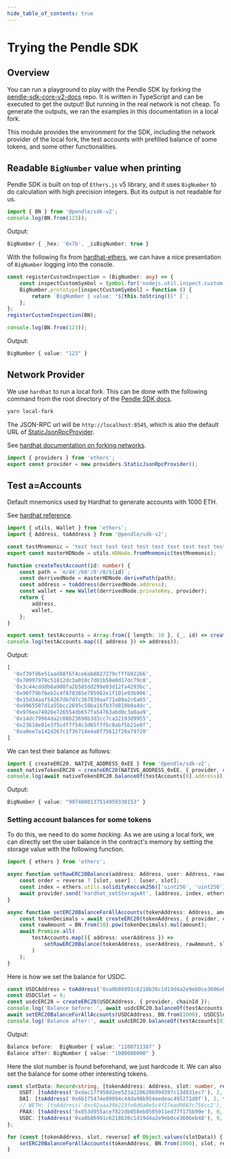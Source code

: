 ```yaml
---
hide_table_of_contents: true
---
```


# Trying the Pendle SDK

## Overview

You can run a playground to play with the Pendle SDK by forking the [pendle-sdk-core-v2-docs](https://github.com/pendle-finance/pendle-sdk-core-v2-docs) repo. It is written in TypeScript and can be executed to get the output! But running in the real network is not cheap. To generate the outputs, we ran the examples in this documentation in a local fork.

This module provides the environment for the SDK, including the network provider of the local fork, the test accounts with prefilled balance of some tokens, and some other functionalities.

## Readable `BigNumber` value when printing

Pendle SDK is built on top of `Ethers.js` v5 library, and it uses `BigNumber` to do calculation with high precision integers. But its output is not readable for us.

```ts
import { BN } from '@pendle/sdk-v2';
console.log(BN.from(123));
```

Output:

```ts
BigNumber { _hex: '0x7b', _isBigNumber: true }
```

With the following fix from [hardhat-ethers](https://github.com/NomicFoundation/hardhat/blob/main/packages/hardhat-ethers/src/internal/index.ts#L19-L25), we can have a nice presentation of `BigNumber` logging into the console.

```ts
const registerCustomInspection = (BigNumber: any) => {
    const inspectCustomSymbol = Symbol.for('nodejs.util.inspect.custom');
    BigNumber.prototype[inspectCustomSymbol] = function () {
        return `BigNumber { value: "${this.toString()}" }`;
    };
};
registerCustomInspection(BN);

console.log(BN.from(123));
```

Output:

```ts
BigNumber { value: "123" }
```

## Network Provider

We use `hardhat` to run a local fork. This can be done with the following command from the root directory of the [Pendle SDK docs](https://github.com/pendle-finance/pendle-sdk-core-v2-docs).

```sh
yarn local-fork
```

The JSON-RPC url will be `http://localhost:8545`, which is also the default URL of [StaticJsonRpcProvider](https://docs.ethers.org/v5/api/providers/jsonrpc-provider/#StaticJsonRpcProvider).

See [hardhat documentation on forking networks](https://hardhat.org/hardhat-network/docs/guides/forking-other-networks).

```ts
import { providers } from 'ethers';
export const provider = new providers.StaticJsonRpcProvider();
```

## Test a=Accounts

Default mnemonics used by Hardhat to generate accounts with 1000 ETH.

See [hardhat reference](https://hardhat.org/hardhat-network/docs/reference).

```ts
import { utils, Wallet } from 'ethers';
import { Address, toAddress } from '@pendle/sdk-v2';

const testMnemonic = 'test test test test test test test test test test test junk';
export const masterHDNode = utils.HDNode.fromMnemonic(testMnemonic);

function createTestAccount(id: number) {
    const path = `m/44'/60'/0'/0/${id}`;
    const derrivedNode = masterHDNode.derivePath(path);
    const address = toAddress(derrivedNode.address);
    const wallet = new Wallet(derrivedNode.privateKey, provider);
    return {
        address,
        wallet,
    };
}

export const testAccounts = Array.from({ length: 10 }, (_, id) => createTestAccount(id));
console.log(testAccounts.map(({ address }) => address));
```

Output:

```ts
[
  '0xf39fd6e51aad88f6f4ce6ab8827279cfffb92266',
  '0x70997970c51812dc3a010c7d01b50e0d17dc79c8',
  '0x3c44cdddb6a900fa2b585dd299e03d12fa4293bc',
  '0x90f79bf6eb2c4f870365e785982e1f101e93b906',
  '0x15d34aaf54267db7d7c367839aaf71a00a2c6a65',
  '0x9965507d1a55bcc2695c58ba16fb37d819b0a4dc',
  '0x976ea74026e726554db657fa54763abd0c3a0aa9',
  '0x14dc79964da2c08b23698b3d3cc7ca32193d9955',
  '0x23618e81e3f5cdf7f54c3d65f7fbc0abf5b21e8f',
  '0xa0ee7a142d267c1f36714e4a8f75612f20a79720'
]
```

We can test their balance as follows:

```ts
import { createERC20, NATIVE_ADDRESS_0xEE } from '@pendle/sdk-v2';
const nativeTokenERC20 = createERC20(NATIVE_ADDRESS_0xEE, { provider, chainId });
console.log(await nativeTokenERC20.balanceOf(testAccounts[0].address));
```

Output:

```ts
BigNumber { value: "9974800137514959330153" }
```

### Setting account balances for some tokens

To do this, we need to do some _hacking_. As we are using a local fork, we can directly set the user balance in the contract's memory by setting the storage value with the following function.

```ts
import { ethers } from 'ethers';

async function setRawERC20Balance(address: Address, user: Address, rawAmount: BN, slot: number, reverse = false) {
    const order = reverse ? [slot, user] : [user, slot];
    const index = ethers.utils.solidityKeccak256(['uint256', 'uint256'], order);
    await provider.send('hardhat_setStorageAt', [address, index, ethers.utils.hexZeroPad(rawAmount.toHexString(), 32)]);
}

async function setERC20BalanceForAllAccounts(tokenAddress: Address, amount: BN, slot: number, reverse = false) {
    const tokenDecimals = await createERC20(tokenAddress, { provider, chainId }).decimals();
    const rawAmount = BN.from(10).pow(tokenDecimals).mul(amount);
    await Promise.all(
        testAccounts.map(({ address: userAddress }) =>
            setRawERC20Balance(tokenAddress, userAddress, rawAmount, slot, reverse)
        )
    );
}
```

Here is how we set the balance for USDC.

```ts
const USDCAddress = toAddress('0xa0b86991c6218b36c1d19d4a2e9eb0ce3606eb48');
const USDCSlot = 9;
const usdcERC20 = createERC20(USDCAddress, { provider, chainId });
console.log('Balance before: ', await usdcERC20.balanceOf(testAccounts[0].address));
await setERC20BalanceForAllAccounts(USDCAddress, BN.from(1000), USDCSlot, false);
console.log('Balance after:', await usdcERC20.balanceOf(testAccounts[0].address));
```

Output:

```ts
Balance before:  BigNumber { value: "1100711387" }
Balance after: BigNumber { value: "1000000000" }
```

Here the slot number is found beforehand, we just hardcode it. We can also set the balance for some other interesting tokens.

```ts
const slotData: Record<string, [tokenAddress: Address, slot: number, reverse: boolean]> = {
    USDT: [toAddress('0xdac17f958d2ee523a2206206994597c13d831ec7'), 2, false],
    DAI: [toAddress('0x6b175474e89094c44da98b954eedeac495271d0f'), 2, false],
    // WETH: [toAddress('0xc02aaa39b223fe8d0a0e5c4f27ead9083c756cc2'), 3, false],
    FRAX: [toAddress('0x853d955acef822db058eb8505911ed77f175b99e'), 0, false],
    USDC: [toAddress('0xa0b86991c6218b36c1d19d4a2e9eb0ce3606eb48'), 9, false],
};

for (const [tokenAddress, slot, reverse] of Object.values(slotData)) {
    setERC20BalanceForAllAccounts(tokenAddress, BN.from(1000), slot, reverse);
}
```
